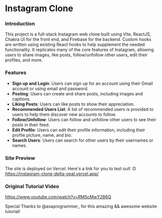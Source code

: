 # Instagram Clone

### Introduction
This project is a full-stack Instagram web clone built using Vite, ReactJS, Chakra UI for the front end, and Firebase for the backend. Custom hooks are written using existing React hooks to help supplement the needed functionality. It replicates many of the core features of Instagram, allowing users to share images, like posts, follow/unfollow other users, edit their profiles, and more.

### Features
- **Sign up and Login**: Users can sign up for an account using their Gmail account or using email and password.
- **Posting**: Users can create and share posts, including images and captions.
- **Liking Posts**: Users can like posts to show their appreciation.
- **Recommended Users List**: A list of recommended users is provided to users to help them discover new accounts to follow.
- **Follow/Unfollow**: Users can follow and unfollow other users to see their posts in their feed.
- **Edit Profile**: Users can edit their profile information, including their profile picture, name, and bio.
- **Search Users**: Users can search for other users by their usernames or names.

### Site Preview
The site is deployed on Vercel. Here's a link for you to test out! :D
https://instagram-clone-delta-opal.vercel.app/

### Original Tutorial Video
https://www.youtube.com/watch?v=RMScMwY2B6Q

Special Thanks to @asaprogrammer_ for this amazing && awesome website tutorial!